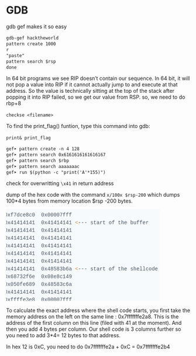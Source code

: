 # GDB
gdb gef makes it so easy

```text-plain
gdb-gef hacktheworld
pattern create 1000
r
"paste"
pattern search $rsp
done
```

In 64 bit programs we see RIP doesn’t contain our sequence. In 64 bit, it will not pop a value into RIP if it cannot actually jump to and execute at that address. So the value is technically sitting at the top of the stack after popping it into RIP failed, so we get our value from RSP. so, we need to do rbp+8

`checkse <filename>`

To find the print\_flag() funtion, type this command into gdb:

`print& print_flag`

```text-plain
gef➤ pattern create -n 4 128
gef➤ pattern search 0x6161616161616167
gef➤ pattern search $rbp
gef➤ pattern search aaaaaaac
gef➤ run $(python -c "print('A'*155)")
```

check for overwritting `\x41` in return address 

dump of the hex code with the command `x/100x $rsp-200` which dumps 100\*4 bytes from memory location $rsp -200 bytes.

![](GDB/image.png)

To calculate the exact address where the shell code starts, you first take the memory address on the left on the same line : 0x7fffffffe2a8. This is the address of the first column on this line (filed with 41 at the moment). And then you add 4 bytes per column. Our shell code is 3 columns further so you need to add 3\*4= 12 bytes to that address.

In hex 12 is 0xC, you need to do 0x7fffffffe2a + 0xC = 0x7fffffffe2b4